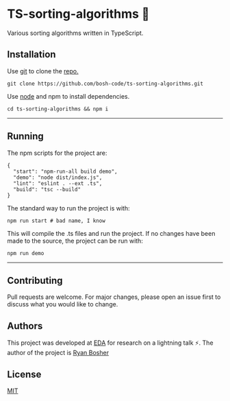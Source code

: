 # TS-sorting-algorithms 🚀

Various sorting algorithms written in TypeScript.

## Installation

Use [git](https://git-scm.com/downloads) to clone the [repo.](https://github.com/bosh-code/tic-tac-toe)

```shell
git clone https://github.com/bosh-code/ts-sorting-algorithms.git
```

Use [node](https://nodejs.org/en/download/) and npm to install dependencies.

```shell
cd ts-sorting-algorithms && npm i
```

___

## Running

The npm scripts for the project are:

```json5
{
  "start": "npm-run-all build demo",
  "demo": "node dist/index.js",
  "lint": "eslint . --ext .ts",
  "build": "tsc --build"
}
```

The standard way to run the project is with:

```shell
npm run start # bad name, I know
```

This will compile the .ts files and run the project. If no changes have been made to the source, the project can be run
with:

```shell
npm run demo
```

___

## Contributing

Pull requests are welcome. For major changes, please open an issue first to discuss what you would like to change.

## Authors

This project was developed at [EDA](https://devacademy.co.nz/) for research on a lightning talk ⚡️. The author of
the project is [Ryan Bosher](https://github.com/bosh-code/)

## License

[MIT](https://choosealicense.com/licenses/mit/)
